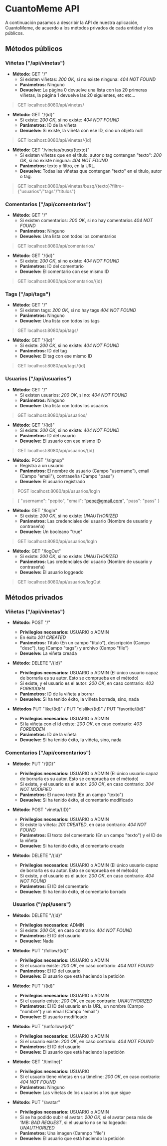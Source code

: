 # CuantoMeme API

A continuación pasamos a describir la API de nuestra aplicación, CuantoMeme, de acuerdo a los métodos privados de cada entidad y los públicos.

## Métodos públicos

### Viñetas ("/api/vinetas")

- **Método:** GET "/"
  - Si existen viñetas: _200 OK_, si no existe ninguna: _404 NOT FOUND_
  - **Parámetros:** Ninguno
  - **Devuelve:** La página 0 devuelve una lista con las 20 primeras viñetas, la página 1 devuelve las 20 siguientes, etc etc...
  
> GET localhost:8080/api/vinetas/

- **Método:** GET "/{id}" 
    - Si existe: _200 OK_, si no existe: _404 NOT FOUND_  
    - **Parámetros:** ID de la viñeta
    - **Devuelve:** Si existe, la viñeta con ese ID, sino un objeto null
    
> GET localhost:8080/api/vinetas/{id}
    
- **Método:** GET "/vinetas/busq/{texto}"
  - Si existen viñetas que en el título, autor o tag contengan "texto": _200 OK_, si no existe ninguna: _404 NOT FOUND_
  - **Parámetros:** texto y filtro, en la URL.
  - **Devuelve:** Todas las viñetas que contengan "texto" en el título, autor o tag.

> GET localhost:8080/api/vinetas/busq/{texto}?filtro={"usuarios"/"tags"/"titulos"}
    
### Comentarios ("/api/comentarios")

- **Método:** GET "/"
    - Si existen comentarios: _200 OK_, si no hay comentarios _404 NOT FOUND_
    - **Parámetros:** Ninguno
    - **Devuelve:** Una lista con todos los comentarios

> GET localhost:8080/api/comentarios/
    
- **Método:** GET "/{id}"
    - Si existe: _200 OK_, si no existe: _404 NOT FOUND_
    - **Parámetros:** ID del comentario
    - **Devuelve:** El comentario con ese mismo ID
    
> GET localhost:8080/api/comentarios/{id}
    
### Tags ("/api/tags")

- **Método:** GET "/"
    - Si existen tags: _200 OK_, si no hay tags _404 NOT FOUND_
    - **Parámetros:** Ninguno
    - **Devuelve:** Una lista con todos los tags
    
> GET localhost:8080/api/tags/
    
- **Método:** GET "/{id}"
    - Si existe: _200 OK_, si no existe: _404 NOT FOUND_
    - **Parámetros:** ID del tag
    - **Devuelve:** El tag con ese mismo ID
    
> GET localhost:8080/api/tags/{id}
    
### Usuarios ("/api/usuarios")

- **Método:** GET "/"
    - Si existen usuarios: _200 OK_, si no: _404 NOT FOUND_
    - **Parámetros:** Ninguno
    - **Devuelve:** Una lista con todos los usuarios
    
> GET localhost:8080/api/usuarios/
    
- **Método:** GET "/{id}"
    - Si existe: _200 OK_, si no existe: _404 NOT FOUND_
    - **Parámetros:** ID del usuario
    - **Devuelve:** El usuario con ese mismo ID
    
> GET localhost:8080/api/usuarios/{id}
    
- **Método:** POST "/signup"
    - Registra a un usuario
    - **Parámetros:** El nombre de usuario (Campo "username"), email (Campo "email"), contraseña (Campo "pass")
    - **Devuelve:** El usuario registrado
    
> POST localhost:8080/api/usuarios/logIn

> {
>    "username": "pepito",
>    "email": "pepe@gmail.com",
>    "pass": "pass"
> } 
    
- **Método:** GET "/logIn"
    - Si existe: _200 OK_, si no existe: _UNAUTHORIZED_
    - **Parámetros:** Las credenciales del usuario (Nombre de usuario y contraseña)
    - **Devuelve:** Un booleano "true"
    
> GET localhost:8080/api/usuarios/logIn
    
- **Método:** GET "/logOut"
    - Si existe: _200 OK_, si no existe: _UNAUTHORIZED_
    - **Parámetros:** Las credenciales del usuario (Nombre de usuario y contraseña)
    - **Devuelve:** El usuario loggeado
    
> GET localhost:8080/api/usuarios/logOut
    
## Métodos privados

### Viñetas ("/api/vinetas")

- **Método:** POST "/"
   - **Privilegios necesarios:** USUARIO o ADMIN
   - En éxito _201 CREATED_
   - **Parámetros:** Título (En un campo "titulo"), descripción (Campo "desc"), tag (Campo "tags") y archivo (Campo "file")
   - **Devuelve:** La viñeta creada

- **Método:** DELETE "/{id}"
   - **Privilegios necesarios:** USUARIO o ADMIN (El único usuario capaz de borrarla es su autor. Esto se comprueba en el método)
   - Si existe, y el usuario es el autor: _200 OK_, en caso contrario: _403 FORBIDDEN_
   - **Parámetros:** ID de la viñeta a borrar
   - **Devuelve:** Si ha tenido éxito, la viñeta borrada, sino, nada
   
- **Métodos** PUT "like/{id}" / PUT "dislike/{id}" / PUT "favorite/{id}"
   - **Privilegios necesarios:** USUARIO o ADMIN
   - Si la viñeta con el id existe: _200 OK_, en caso contrario: _403 FORBIDDEN_
   - **Parámetros:** ID de la viñeta
   - **Devuelve:** Si ha tenido éxito, la viñeta, sino, nada
   
### Comentarios ("/api/comentarios")  
   
- **Método:** PUT "/{ID}"
   - **Privilegios necesarios:** USUARIO o ADMIN (El único usuario capaz de borrarla es su autor. Esto se comprueba en el método)
   - Si existe, y el usuario es el autor: _200 OK_, en caso contrario: _304 NOT MODIFIED_
   - **Parámetros:** El nuevo texto (En un campo "texto")
   - **Devuelve:** Si ha tenido éxito, el comentario modificado
   
- **Método:** POST "vineta/{ID}"
   - **Privilegios necesarios:** USUARIO o ADMIN
   - Si existe la viñeta: _201 CREATED_, en caso contrario: _404 NOT FOUND_
   - **Parámetros:** El texto del comentario (En un campo "texto") y el ID de la viñeta
   - **Devuelve:** Si ha tenido éxito, el comentario creado
   
- **Método:** DELETE "/{id}"
   - **Privilegios necesarios:** USUARIO o ADMIN (El único usuario capaz de borrarla es su autor. Esto se comprueba en el método)
   - Si existe, y el usuario es el autor: _200 OK_, en caso contrario: _404 NOT FOUND_
   - **Parámetros:** El ID del comentario
   - **Devuelve:** Si ha tenido éxito, el comentario borrado
   
   ### Usuarios ("/api/users")
   
- **Método:** DELETE "/{id}"
   - **Privilegios necesarios:** ADMIN
   - Si existe: _200 OK_, en caso contrario: _404 NOT FOUND_
   - **Parámetros:** El ID del usuario
   - **Devuelve:** Nada
   
   
- **Método:** PUT "/follow/{id}"
   - **Privilegios necesarios:** USUARIO o ADMIN
   - Si el usuario existe: _200 OK_, en caso contrario: _404 NOT FOUND_
   - **Parámetros:** El ID del usuario
   - **Devuelve:** El usuario que está haciendo la petición
   
- **Método:** PUT "/{id}"
   - **Privilegios necesarios:** USUARIO o ADMIN
   - Si el usuario existe: _200 OK_, en caso contrario: _UNAUTHORIZED_
   - **Parámetros:** El ID del usuario en la URL, un nombre (Campo "nombre") y un email (Campo "email")
   - **Devuelve:** El usuario modificado
   
- **Método:** PUT "/unfollow/{id}"
   - **Privilegios necesarios:** USUARIO o ADMIN
   - Si el usuario existe: _200 OK_, en caso contrario: _404 NOT FOUND_
   - **Parámetros:** El ID del usuario
   - **Devuelve:** El usuario que está haciendo la petición
   
- **Método:** GET "/timline}"
   - **Privilegios necesarios:** USUARIO
   - Si el usuario tiene viñetas en su timeline: _200 OK_, en caso contrario: _404 NOT FOUND_
   - **Parámetros:** Ninguno
   - **Devuelve:** Las viñetas de los usuarios a los que sigue
   
- **Método:** PUT "/avatar"
   - **Privilegios necesarios:** USUARIO o ADMIN
   - Si se ha podido subir el avatar: _200 OK_, si el avatar pesa más de 1MB: _BAD REQUEST_, si el usuario no se ha logeado: _UNAUTHORIZED_
   - **Parámetros:** Una imagen (Camnpo "file")
   - **Devuelve:** El usuario que está haciendo la petición
